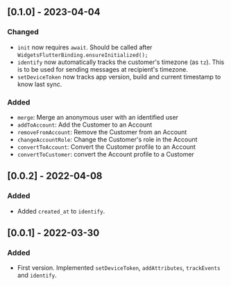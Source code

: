 ## [0.1.0] - 2023-04-04

### Changed

- `init` now requires `await`. Should be called after `WidgetsFlutterBinding.ensureInitialized();`
- `identify` now automatically tracks the customer's timezone (as `tz`). This is to be used for sending messages at recipient's timezone.
- `setDeviceToken` now tracks app version, build and current timestamp to know last sync.

### Added

- `merge`: Merge an anonymous user with an identified user
- `addToAccount`: Add the Customer to an Account
- `removeFromAccount`: Remove the Customer from an Account
- `changeAccountRole`: Change the Customer's role in the Account
- `convertToAccount`: Convert the Customer profile to an Account
- `convertToCustomer`: convert the Account profile to a Customer

## [0.0.2] - 2022-04-08

### Added

- Added `created_at` to `identify`.

## [0.0.1] - 2022-03-30

### Added

- First version. Implemented `setDeviceToken`, `addAttributes`, `trackEvents` and `identify`.
